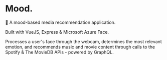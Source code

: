 # Mood.
🥺 A mood-based media recommendation application.

Built with VueJS, Express & Microsoft Azure Face.

Processes a user's face through the webcam, determines the most relevant emotion, and recommends music and movie content through calls to the Spotify & The MovieDB APIs - powered by GraphQL.
